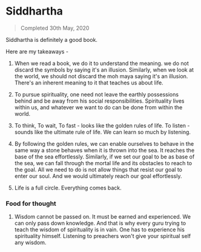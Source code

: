 # Siddhartha

> Completed 30th May, 2020

Siddhartha is definitely a good book. 

Here are my takeaways -

1. When we read a book, we do it to understand the meaning. we do not discard the symbols by saying it's an illusion. Similarly, when we look at the world, we should not discard the moh maya saying it's an illusion. There's an inherent meaning to it that teaches us about life.

2. To pursue spirituality, one need not leave the earthly possessions behind and be away from his social responsibilities. Spirituality lives within us, and whatever we want to do can be done from within the world.

3. To think, To wait, To fast - looks like the golden rules of life. To listen - sounds like the ultimate rule of life. We can learn so much by listening.

4. By following the golden rules, we can enable ourselves to behave in the same way a stone behaves when it is thrown into the sea. It reaches the base of the sea effortlessly. Similarly, if we set our goal to be as base of the sea, we can fall through the mortal life and its obstacles to reach to the goal. All we need to do is not allow things that resist our goal to enter our soul. And we would ultimately reach our goal effortlessly.

5. Life is a full circle. Everything comes back.

### Food for thought

1. Wisdom cannot be passed on. It must be earned and experienced. We can only pass down knowledge.
And that is why every guru trying to teach the wisdom of spirituality is in vain. One has to experience his spirituality himself. Listening to preachers won't give your spiritual self any wisdom.
